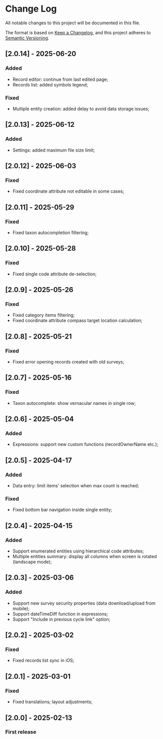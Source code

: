 # Change Log

All notable changes to this project will be documented in this file.

The format is based on [Keep a Changelog](https://keepachangelog.com/en/1.1.0/),
and this project adheres to [Semantic Versioning](https://semver.org/spec/v2.0.0.html).

## [2.0.14] - 2025-06-20

### Added

- Record editor: continue from last edited page;
- Records list: added symbols legend;

### Fixed

- Multiple entity creation: added delay to avoid data storage issues;

## [2.0.13] - 2025-06-12

### Added

- Settings: added maximum file size limit;

## [2.0.12] - 2025-06-03

### Fixed

- Fixed coordinate attribute not editable in some cases;

## [2.0.11] - 2025-05-29

### Fixed

- Fixed taxon autocompletion filtering;

## [2.0.10] - 2025-05-28

### Fixed

- Fixed single code attribute de-selection;

## [2.0.9] - 2025-05-26

### Fixed

- Fixed category items filtering;
- Fixed coordinate attribute compass target location calculation;

## [2.0.8] - 2025-05-21

### Fixed

- Fixed error opening records created with old surveys;

## [2.0.7] - 2025-05-16

### Fixed

- Taxon autocomplete: show vernacular names in single row;

## [2.0.6] - 2025-05-04

### Added

- Expressions: support new custom functions (recordOwnerName etc.);

## [2.0.5] - 2025-04-17

### Added

- Data entry: limit items' selection when max count is reached;

### Fixed

- Fixed bottom bar navigation inside single entity;

## [2.0.4] - 2025-04-15

### Added

- Support enumerated entities using hierarchical code attributes;
- Multiple entities summary: display all columns when screen is rotated (landscape mode);

## [2.0.3] - 2025-03-06

### Added

- Support new survey security properties (data download/upload from mobile);
- Support dateTimeDiff function in expressions;
- Support "Include in previous cycle link" option;

## [2.0.2] - 2025-03-02

### Fixed

- Fixed records list sync in iOS;

## [2.0.1] - 2025-03-01

### Fixed

- Fixed translations; layout adjustments;

## [2.0.0] - 2025-02-13

### First release
